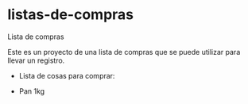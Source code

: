 # listas-de-compras
Lista de compras

Este es un proyecto de una lista de compras que se puede utilizar para llevar un registro.


* Lista de cosas para comprar:

- Pan 1kg


